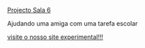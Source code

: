 
 
   <a href="https://joelson-lopes.github.io/Projecto-Sala-6/novo.html">Projecto Sala 6 </a> 
 
 Ajudando uma amiga com uma tarefa escolar

  
   <a href="https://joelson-lopes.github.io/Projecto-Sala-6/novo.html">visite o nosso site experimental!!!</a>
